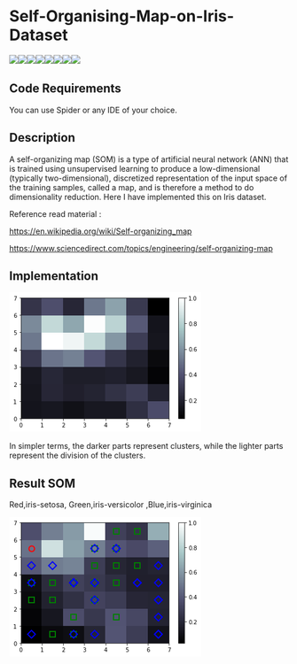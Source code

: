 # Self-Organising-Map-on-Iris-Dataset

[![](https://sourcerer.io/fame/Borahb/Borahb/Breast-Cancer-Detection/images/0)](https://sourcerer.io/fame/Borahb/Borahb/Breast-Cancer-Detection/links/0)[![](https://sourcerer.io/fame/Borahb/Borahb/Breast-Cancer-Detection/images/1)](https://sourcerer.io/fame/Borahb/Borahb/Breast-Cancer-Detection/links/1)[![](https://sourcerer.io/fame/Borahb/Borahb/Breast-Cancer-Detection/images/2)](https://sourcerer.io/fame/Borahb/Borahb/Breast-Cancer-Detection/links/2)[![](https://sourcerer.io/fame/Borahb/Borahb/Breast-Cancer-Detection/images/3)](https://sourcerer.io/fame/Borahb/Borahb/Breast-Cancer-Detection/links/3)[![](https://sourcerer.io/fame/Borahb/Borahb/Breast-Cancer-Detection/images/4)](https://sourcerer.io/fame/Borahb/Borahb/Breast-Cancer-Detection/links/4)[![](https://sourcerer.io/fame/Borahb/Borahb/Breast-Cancer-Detection/images/5)](https://sourcerer.io/fame/Borahb/Borahb/Breast-Cancer-Detection/links/5)[![](https://sourcerer.io/fame/Borahb/Borahb/Breast-Cancer-Detection/images/6)](https://sourcerer.io/fame/Borahb/Borahb/Breast-Cancer-Detection/links/6)[![](https://sourcerer.io/fame/Borahb/Borahb/Breast-Cancer-Detection/images/7)](https://sourcerer.io/fame/Borahb/Borahb/Breast-Cancer-Detection/links/7)


## Code Requirements
You can use Spider or any IDE of your choice.


## Description
A self-organizing map (SOM) is a type of artificial neural network (ANN)  that is trained using unsupervised learning to produce a low-dimensional (typically two-dimensional), discretized representation of the input space of the training samples, called a map, and is therefore a method to do dimensionality reduction. Here I have implemented this on  Iris dataset.

Reference read material :

https://en.wikipedia.org/wiki/Self-organizing_map

https://www.sciencedirect.com/topics/engineering/self-organizing-map

## Implementation


![](som.png)

In simpler terms, the darker parts represent clusters, while the lighter parts represent the division of the clusters.

## Result SOM

 Red,iris-setosa, Green,iris-versicolor ,Blue,iris-virginica

![](irissomimg.png)


